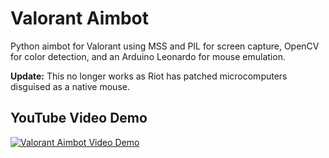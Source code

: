 # Valorant Aimbot
Python aimbot for Valorant using MSS and PIL for screen capture, OpenCV for color detection, and an Arduino Leonardo for mouse emulation.

**Update:** This no longer works as Riot has patched microcomputers disguised as a native mouse.

## YouTube Video Demo
[![Valorant Aimbot Video Demo](https://i.ytimg.com/vi/jxlvCLQtnZ8/hq720.jpg?sqp=-oaymwEcCNAFEJQDSFXyq4qpAw4IARUAAIhCGAFwAcABBg==&rs=AOn4CLAU3O68ySc29tK5FlvCiPsBPn7OAg)](https://www.youtube.com/watch?v=jxlvCLQtnZ8 "Valorant Aimbot Video Demo")

